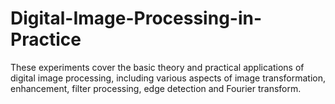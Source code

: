 # Digital-Image-Processing-in-Practice

These experiments cover the basic theory and practical applications of digital image processing, including various aspects of image transformation, enhancement, filter processing, edge detection and Fourier transform.
